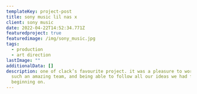 ```yaml
---
templateKey: project-post
title: sony music lil nas x
client: sony music
date: 2022-04-22T14:52:34.771Z
featuredproject: true
featuredimage: /img/sony_music.jpg
tags:
  - production
  - art direction
lastImage: ""
additionalData: []
description: one of clack’s favourite project. it was a pleasure to work with
  such an amazing team, and being able to follow all our ideas we had from the
  beginning on.
---
```

